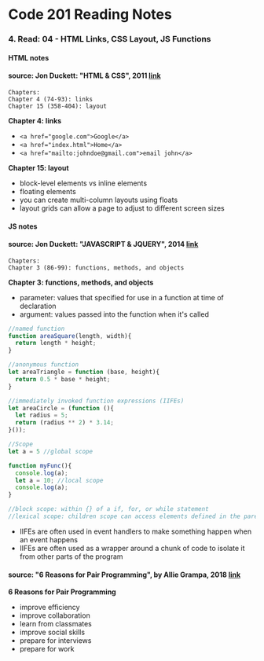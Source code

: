 # Code 201 Reading Notes 
### 4. Read: 04 - HTML Links, CSS Layout, JS Functions
####  HTML notes 
####  source: Jon Duckett: "HTML & CSS", 2011 [link](https://www.amazon.com/HTML-CSS-Design-Build-Websites/dp/1118008189/ref=pd_bxgy_img_1/136-1383517-8048428?pd_rd_w=oqCBX&pf_rd_p=6b3eefea-7b16-43e9-bc45-2e332cbf99da&pf_rd_r=ZS5VB2D5THCC2NQKK0H1&pd_rd_r=d97ebdc9-d149-47e2-9f7d-2126282e1221&pd_rd_wg=rvnoS&pd_rd_i=1118008189&psc=1)

```
Chapters:     
Chapter 4 (74-93): links
Chapter 15 (358-404): layout
```

**Chapter 4: links**  
- ```<a href="google.com">Google</a>```
- ```<a href="index.html">Home</a>```
- ```<a href="mailto:johndoe@gmail.com">email john</a>```

**Chapter 15: layout**  
- block-level elements vs inline elements 
- floating elements 
- you can create multi-column layouts using floats 
- layout grids can allow a page to adjust to different screen sizes 


#### JS notes 
####  source: Jon Duckett: "JAVASCRIPT & JQUERY", 2014 [link](https://www.amazon.com/JavaScript-JQuery-Interactive-Front-End-Development/dp/1118531647/ref=sr_1_3?crid=181UMRLMS9TYB&keywords=duckett+javascript+jquery&qid=1643908836&sprefix=ducket+javascript+jquerry%2Caps%2C55&sr=8-3)

```
Chapters:   
Chapter 3 (86-99): functions, methods, and objects
```

**Chapter 3: functions, methods, and objects**  
- parameter: values that specified for use in a function at time of declaration
- argument: values passed into the function when it's called 

```javascript 
//named function 
function areaSquare(length, width){
  return length * height; 
}

//anonymous function 
let areaTriangle = function (base, height){
  return 0.5 * base * height; 
}

//immediately invoked function expressions (IIFEs)
let areaCircle = (function (){
  let radius = 5; 
  return (radius ** 2) * 3.14; 
}()); 

//Scope 
let a = 5 //global scope 

function myFunc(){
  console.log(a); 
  let a = 10; //local scope 
  console.log(a); 
}

//block scope: within {} of a if, for, or while statement
//lexical scope: children scope can access elements defined in the parent scope

```
- IIFEs are often used in event handlers to make something happen when an event happens
- IIFEs are often used as a wrapper around a chunk of code to isolate it from other parts of the program 

#### source: "6 Reasons for Pair Programming", by Allie Grampa, 2018 [link](https://www.codefellows.org/blog/6-reasons-for-pair-programming/)

**6 Reasons for Pair Programming**
- improve efficiency
- improve collaboration 
- learn from classmates
- improve social skills
- prepare for interviews
- prepare for work 

